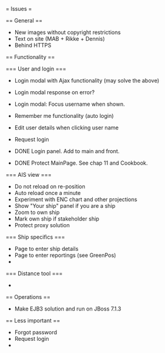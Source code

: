 = Issues =

== General ==

* New images without copyright restrictions
* Text on site (MAB + Rikke + Dennis)
* Behind HTTPS

== Functionality ==

=== User and login ===

* Login modal with Ajax functionality (may solve the above)
* Login modal response on error?
* Login modal: Focus username when shown.
* Remember me functionality (auto login)
* Edit user details when clicking user name

* Request login

* DONE Login panel. Add to main and front.
* DONE Protect MainPage. See chap 11 and Cookbook.

=== AIS view ===

* Do not reload on re-position
* Auto reload once a minute
* Experiment with ENC chart and other projections
* Show "Your ship" panel if you are a ship
* Zoom to own ship
* Mark own ship if stakeholder ship
* Protect proxy solution
  
=== Ship specifics ===

* Page to enter ship details
* Page to enter reportings (see GreenPos)
* 

=== Distance tool ===

* 

== Operations ==

* Make EJB3 solution and run on JBoss 7.1.3

== Less important ==

* Forgot password
* Request login
* 